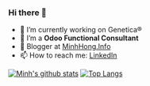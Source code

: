 ### Hi there 👋

<!---
minh-genetica/minh-genetica is a ✨ special ✨ repository because its `README.md` (this file) appears on your GitHub profile.
You can click the Preview link to take a look at your changes.
--->

- 🔭 I’m currently working on Genetica®
- 🤔 I’m a **Odoo Functional Consultant**
- 💬 Blogger at [MinhHong.Info](https://minhhong.info/)
- 📫 How to reach me: [LinkedIn](https://www.linkedin.com/in/hongquangminh/)

[![Minh's github stats](https://github-readme-stats.vercel.app/api?username=minh-genetica&hide=issues&show_icons=true)](https://github.com/minh-genetica)
[![Top Langs](https://github-readme-stats.vercel.app/api/top-langs/?username=minh-genetica&layout=compact)](https://github.com/minh-genetica)
